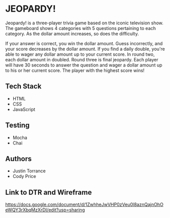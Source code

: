 # JEOPARDY!
Jeopardy! is a three-player trivia game based on the iconic television show. The gameboard shows 4 categories with 5 questions pertaining to each category. As the dollar amount increases, so does the difficulty. 

If your answer is correct, you win the dollar amount. Guess incorrectly, and your score decreases by the dollar amount. If you find a daily double, you're able to wager any dollar amount up to your current score. In round two, each dollar amount in doubled. Round three is final jeopardy. Each player will have 30 seconds to answer the question and wager a dollar amount up to his or her current score. The player with the highest score wins!

## Tech Stack
* HTML
* CSS
* JavaScript

## Testing
* Mocha
* Chai

## Authors
* Justin Torrance
* Cody Price

## Link to DTR and Wireframe
https://docs.google.com/document/d/1ZwhheJwVHP0zVeu0l8aznQajnOhOeWQY3rXbqMzXrDI/edit?usp=sharing
